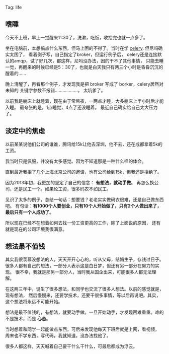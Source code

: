 Tag: life

## 嗜睡

今天不上班，早上一觉醒来11:30了，洗漱，吃饭，收拾完也就一点多了。

坐在电脑前，本想搞点什么东西，但马上困的不得了。当时在学 [celery][1].
但尼吗确实太困了， 看着例子写，自己指定了broker，但运行例子后，
celery还是连接默认的amqp，试了好几次，都这样，尼吗没办法，困的干不了其他事情，
只能去睡一觉，再醒来的时候已经是5：30了，也就是白天我只有两三个小时是昏昏沉沉的
醒着的……

晚上清醒了，再看那个例子，才发现我是把 broker 写成了 borker，celery居然对未知的
关键字参数不报错………………， 太坑爹了。

以前我是躺床上就睡着，现在由于常熬夜，一两点才睡，大多躺床上半小时后才能入睡。
最夸张的是，1点睡觉，4点了还没睡着。 最近自己确实给自己太大压力了。


## 淡定中的焦虑

以前某某说他们公司的谁谁，腾讯给15k让他去深圳，他不去，还在成都拿着5k的工资。

我当时只是佩服，并没有太多感觉。因为不知道那是一种什么样的体会。


直到最近我拒了几个上海北京公司的邀请，也有公司给到15k，但我还是拒绝了。

因为2013年初，我更加的坚定了自己的信念： **有想法，就动手做**。
再怎么换公司，还是民工一个。如果论工资，很多码农不如民工。

见识了太多的例子，总结一句话：想要钱？老老实实做码农很难，还是自己做东西吧。
有句话：**有1000个人要创业，只有10个人开始做了，只有2个人做出来了，最后只有一个人成功了**。

所以现在已经不在想着如何去找一份工资更高的工作，除了上面说的原因，
还有就是现在的公司环境我很满意。


## 想法最不值钱

其实我很羡慕没想法的人，天天开开心心的，听从父母，结婚生子，存钱过日子。
很多人都有自己的想法，一部分人表示这是白日梦，但还有另一部分在努力的实现。
很不幸，我就是那另一部分人，当时我从国企出来，可能很多人都无法理解。

在这两三年中，诞生了很多想法，和同学也交流了很多人想法。以前的感觉就是，现有想法，
然后慢慢来，还要学技术，还要干很多事情，等以后再说吧。其实，这个想法将永远不可能开始。

想法是最不值钱的，有想法，就要动手做。一旦开始动手，才发现困难重重。难的不是技术，而是 **心态**。


当时想着和同学一起能做点东西，可后来发现他每天下班后就是上网，看视频，
周末也不学东西，写代码，我就知道，没办法找他了。

很多人都这样，天天喊着自己要干什么干什么，可最后都成为浮云。




[1]: http://www.celeryproject.org/
